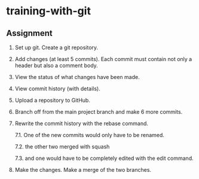 # training-with-git

## Assignment

1.	Set up git. Create a git repository.
2.	Add changes (at least 5 commits). Each commit must contain not only a header but also a comment body.
3.	View the status of what changes have been made.
4.	View commit history (with details).
5.	Upload a repository to GitHub.
6.	Branch off from the main project branch and make 6 more commits.
7.	Rewrite the commit history with the rebase command. 

      7.1. One of the new commits would only have to be renamed.

      7.2. the other two merged with squash

      7.3. and one would have to be completely edited with the edit command.

8.	Make the changes. Make a merge of the two branches.

